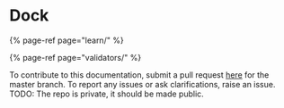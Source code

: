 # Dock

{% page-ref page="learn/" %}

{% page-ref page="validators/" %}

To contribute to this documentation, submit a pull request [here](https://github.com/lovesh/dock-documentation) for the master branch. To report any issues or ask clarifications, raise an issue.  
TODO: The repo is private, it should be made public.



